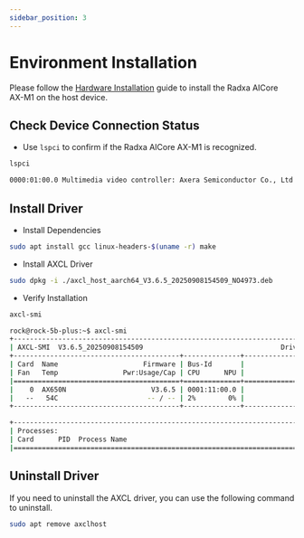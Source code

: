 ```yaml
---
sidebar_position: 3
---
```


# Environment Installation

Please follow the [Hardware Installation](./hardware_install) guide to install the Radxa AICore AX-M1 on the host device.

## Check Device Connection Status

- Use `lspci` to confirm if the Radxa AICore AX-M1 is recognized.

<NewCodeBlock tip="Host" type="Device">

```bash
lspci
```

</NewCodeBlock>

```bash
0000:01:00.0 Multimedia video controller: Axera Semiconductor Co., Ltd Device 0650 (rev 01)
```

## Install Driver

- Install Dependencies

<NewCodeBlock tip="Host" type="Device">

```bash
sudo apt install gcc linux-headers-$(uname -r) make
```

</NewCodeBlock>

- Install AXCL Driver

<NewCodeBlock tip="Host" type="Device">

```bash
sudo dpkg -i ./axcl_host_aarch64_V3.6.5_20250908154509_NO4973.deb
```

</NewCodeBlock>

- Verify Installation

<NewCodeBlock tip="Host" type="Device">

```bash
axcl-smi
```

</NewCodeBlock>

```bash
rock@rock-5b-plus:~$ axcl-smi
+------------------------------------------------------------------------------------------------+
| AXCL-SMI  V3.6.5_20250908154509                                  Driver  V3.6.5_20250908154509 |
+-----------------------------------------+--------------+---------------------------------------+
| Card  Name                     Firmware | Bus-Id       |                          Memory-Usage |
| Fan   Temp                Pwr:Usage/Cap | CPU      NPU |                             CMM-Usage |
|=========================================+==============+=======================================|
|    0  AX650N                     V3.6.5 | 0001:11:00.0 |                148 MiB /      945 MiB |
|   --   54C                      -- / -- | 2%        0% |                 18 MiB /     7040 MiB |
+-----------------------------------------+--------------+---------------------------------------+

+------------------------------------------------------------------------------------------------+
| Processes:                                                                                     |
| Card      PID  Process Name                                                   NPU Memory Usage |
|================================================================================================|
```

## Uninstall Driver

If you need to uninstall the AXCL driver, you can use the following command to uninstall.

<NewCodeBlock tip="Host" type="Device">

```bash
sudo apt remove axclhost
```

</NewCodeBlock>
